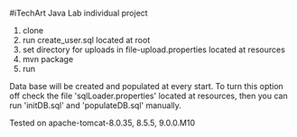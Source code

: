 #iTechArt Java Lab individual project

1. clone
2. run create_user.sql located at root
3. set directory for uploads in file-upload.properties located at resources
4. mvn package
5. run

Data base will be created and populated at every start. To turn 
this option off check the file 'sqlLoader.properties' located at 
resources, then you can run 'initDB.sql' and 'populateDB.sql' manually.

Tested on apache-tomcat-8.0.35, 8.5.5, 9.0.0.M10
